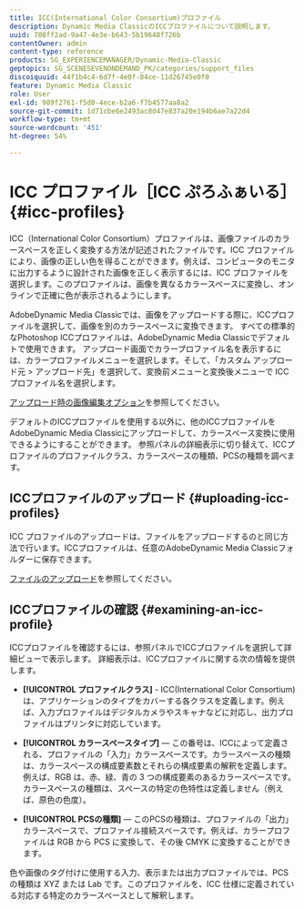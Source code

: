 ```yaml
---
title: ICC(International Color Consortium)プロファイル
description: Dynamic Media ClassicのICCプロファイルについて説明します。
uuid: 708ff2ad-9a47-4e3e-b643-5b19648f726b
contentOwner: admin
content-type: reference
products: SG_EXPERIENCEMANAGER/Dynamic-Media-Classic
geptopics: SG_SCENESEVENONDEMAND_PK/categories/support_files
discoiquuid: 44f1b4c4-6d7f-4e0f-84ce-11d26745e0f0
feature: Dynamic Media Classic
role: User
exl-id: 989f2761-f5d0-4ece-b2a6-f7b4577aa8a2
source-git-commit: 1d71cbe6e2493ac8d47e837a20e194b6ae7a22d4
workflow-type: tm+mt
source-wordcount: '451'
ht-degree: 54%

---
```


# ICC プロファイル［ICC ぷろふぁいる］{#icc-profiles}

ICC（International Color Consortium）プロファイルは、画像ファイルのカラースペースを正しく変換する方法が記述されたファイルです。ICC プロファイルにより、画像の正しい色を得ることができます。例えば、コンピュータのモニタに出力するように設計された画像を正しく表示するには、ICC プロファイルを選択します。このプロファイルは、画像を異なるカラースペースに変換し、オンラインで正確に色が表示されるようにします。

AdobeDynamic Media Classicでは、画像をアップロードする際に、ICCプロファイルを選択して、画像を別のカラースペースに変換できます。 すべての標準的なPhotoshop ICCプロファイルは、AdobeDynamic Media Classicでデフォルトで使用できます。 アップロード画面でカラープロファイル名を表示するには、カラープロファイルメニューを選択します。そして、「カスタム アップロード元 > アップロード先」を選択して、変換前メニューと変換後メニューで ICC プロファイル名を選択します。

[アップロード時の画像編集オプション](image-editing-options-upload.md#image-editing-options-at-upload)を参照してください。

デフォルトのICCプロファイルを使用する以外に、他のICCプロファイルをAdobeDynamic Media Classicにアップロードして、カラースペース変換に使用できるようにすることができます。 参照パネルの詳細表示に切り替えて、ICCプロファイルのプロファイルクラス、カラースペースの種類、PCSの種類を調べます。

## ICCプロファイルのアップロード {#uploading-icc-profiles}

ICC プロファイルのアップロードは、ファイルをアップロードするのと同じ方法で行います。ICCプロファイルは、任意のAdobeDynamic Media Classicフォルダーに保存できます。

[ファイルのアップロード](uploading-files.md#uploading_your_files)を参照してください。

## ICCプロファイルの確認 {#examining-an-icc-profile}

ICCプロファイルを確認するには、参照パネルでICCプロファイルを選択して詳細ビューで表示します。 詳細表示は、ICCプロファイルに関する次の情報を提供します。

* **[!UICONTROL プロファイルクラス]**  - ICC(International Color Consortium)は、アプリケーションのタイプをカバーする各クラスを定義します。例えば、入力プロファイルはデジタルカメラやスキャナなどに対応し、出力プロファイルはプリンタに対応しています。

* **[!UICONTROL カラースペースタイプ]**  — この番号は、ICCによって定義される、プロファイルの「入力」カラースペースです。カラースペースの種類は、カラースペースの構成要素数とそれらの構成要素の解釈を定義します。例えば、RGB は、赤、緑、青の 3 つの構成要素のあるカラースペースです。カラースペースの種類は、スペースの特定の色特性は定義しません（例えば、原色の色度）。

* **[!UICONTROL PCSの種類]**  — このPCSの種類は、プロファイルの「出力」カラースペースで、プロファイル接続スペースです。例えば、カラープロファイルは RGB から PCS に変換して、その後 CMYK に変換することができます。

色や画像のタグ付けに使用する入力、表示または出力プロファイルでは、PCS の種類は XYZ または Lab です。このプロファイルを、ICC 仕様に定義されている対応する特定のカラースペースとして解釈します。
